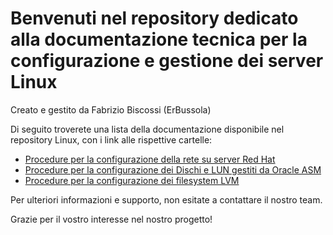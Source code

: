 # Benvenuti nel repository dedicato alla documentazione tecnica per la configurazione e gestione dei server Linux
Creato e gestito da Fabrizio Biscossi (ErBussola)

Di seguito troverete una lista della documentazione disponibile nel repository Linux, con i link alle rispettive cartelle:

- [Procedure per la configurazione della rete su server Red Hat](./wiki/Networking) 
- [Procedure per la configurazione dei Dischi e LUN gestiti da Oracle ASM](./Oracle-ASM)
- [Procedure per la configurazione dei filesystem LVM](./FileSystem-LVM)

Per ulteriori informazioni e supporto, non esitate a contattare il nostro team.

Grazie per il vostro interesse nel nostro progetto!
